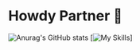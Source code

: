 # Howdy Partner 👾 
![Anurag's GitHub stats](https://github-readme-stats.vercel.app/api?username=sherifElhabibi&theme=outrun&show_icons=true) 
[![My Skills](https://skillicons.dev/icons?i=js,html,css,jquery,bootstrap,sass)]
